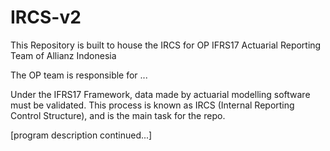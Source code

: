 # IRCS-v2

This Repository is built to house the IRCS for OP IFRS17 Actuarial Reporting Team of Allianz Indonesia

The OP team is responsible for ... 

Under the IFRS17 Framework, data made by actuarial modelling software must be validated. This process is known as IRCS (Internal Reporting Control Structure), and is the main task for the repo.

[program description continued...]
